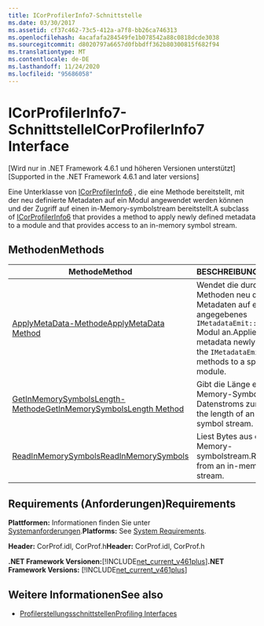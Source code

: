 ```yaml
---
title: ICorProfilerInfo7-Schnittstelle
ms.date: 03/30/2017
ms.assetid: cf37c462-73c5-412a-a7f8-bb26ca746313
ms.openlocfilehash: 4acafafa284549fe1b078542a88c0818dcde3038
ms.sourcegitcommit: d8020797a6657d0fbbdff362b80300815f682f94
ms.translationtype: MT
ms.contentlocale: de-DE
ms.lasthandoff: 11/24/2020
ms.locfileid: "95686058"
---
```

# <a name="icorprofilerinfo7-interface"></a><span data-ttu-id="2c620-102">ICorProfilerInfo7-Schnittstelle</span><span class="sxs-lookup"><span data-stu-id="2c620-102">ICorProfilerInfo7 Interface</span></span>

<span data-ttu-id="2c620-103">[Wird nur in .NET Framework 4.6.1 und höheren Versionen unterstützt]</span><span class="sxs-lookup"><span data-stu-id="2c620-103">[Supported in the .NET Framework 4.6.1 and later versions]</span></span>  
  
 <span data-ttu-id="2c620-104">Eine Unterklasse von [ICorProfilerInfo6](icorprofilerinfo6-interface.md) , die eine Methode bereitstellt, mit der neu definierte Metadaten auf ein Modul angewendet werden können und der Zugriff auf einen in-Memory-symbolstream bereitstellt.</span><span class="sxs-lookup"><span data-stu-id="2c620-104">A subclass of [ICorProfilerInfo6](icorprofilerinfo6-interface.md) that provides a method to apply newly defined metadata to a module and that provides access to an in-memory symbol stream.</span></span>  
  
## <a name="methods"></a><span data-ttu-id="2c620-105">Methoden</span><span class="sxs-lookup"><span data-stu-id="2c620-105">Methods</span></span>  
  
|<span data-ttu-id="2c620-106">Methode</span><span class="sxs-lookup"><span data-stu-id="2c620-106">Method</span></span>|<span data-ttu-id="2c620-107">BESCHREIBUNG</span><span class="sxs-lookup"><span data-stu-id="2c620-107">Description</span></span>|  
|------------|-----------------|  
|[<span data-ttu-id="2c620-108">ApplyMetaData-Methode</span><span class="sxs-lookup"><span data-stu-id="2c620-108">ApplyMetaData Method</span></span>](icorprofilerinfo7-applymetadata-method.md)|<span data-ttu-id="2c620-109">Wendet die durch die-Methoden neu definierten Metadaten auf ein angegebenes `IMetadataEmit::Define*` Modul an.</span><span class="sxs-lookup"><span data-stu-id="2c620-109">Applies the metadata newly defined by the `IMetadataEmit::Define*` methods to a specified module.</span></span>|  
|[<span data-ttu-id="2c620-110">GetInMemorySymbolsLength-Methode</span><span class="sxs-lookup"><span data-stu-id="2c620-110">GetInMemorySymbolsLength Method</span></span>](icorprofilerinfo7-getinmemorysymbolslength-method.md)|<span data-ttu-id="2c620-111">Gibt die Länge eines in-Memory-Symbol Datenstroms zurück.</span><span class="sxs-lookup"><span data-stu-id="2c620-111">Returns the length of an in-memory symbol stream.</span></span>|  
|[<span data-ttu-id="2c620-112">ReadInMemorySymbols</span><span class="sxs-lookup"><span data-stu-id="2c620-112">ReadInMemorySymbols</span></span>](icorprofilerinfo7-readinmemorysymbols.md)|<span data-ttu-id="2c620-113">Liest Bytes aus einem in-Memory-symbolstream.</span><span class="sxs-lookup"><span data-stu-id="2c620-113">Reads bytes from an in-memory symbol stream.</span></span>|  
  
## <a name="requirements"></a><span data-ttu-id="2c620-114">Requirements (Anforderungen)</span><span class="sxs-lookup"><span data-stu-id="2c620-114">Requirements</span></span>  

 <span data-ttu-id="2c620-115">**Plattformen:** Informationen finden Sie unter [Systemanforderungen](../../get-started/system-requirements.md).</span><span class="sxs-lookup"><span data-stu-id="2c620-115">**Platforms:** See [System Requirements](../../get-started/system-requirements.md).</span></span>  
  
 <span data-ttu-id="2c620-116">**Header:** CorProf.idl, CorProf.h</span><span class="sxs-lookup"><span data-stu-id="2c620-116">**Header:** CorProf.idl, CorProf.h</span></span>  
  
 <span data-ttu-id="2c620-117">**.NET Framework Versionen:**[!INCLUDE[net_current_v461plus](../../../../includes/net-current-v461plus-md.md)]</span><span class="sxs-lookup"><span data-stu-id="2c620-117">**.NET Framework Versions:** [!INCLUDE[net_current_v461plus](../../../../includes/net-current-v461plus-md.md)]</span></span>  
  
## <a name="see-also"></a><span data-ttu-id="2c620-118">Weitere Informationen</span><span class="sxs-lookup"><span data-stu-id="2c620-118">See also</span></span>

- [<span data-ttu-id="2c620-119">Profilerstellungsschnittstellen</span><span class="sxs-lookup"><span data-stu-id="2c620-119">Profiling Interfaces</span></span>](profiling-interfaces.md)
